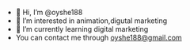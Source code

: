 - 👋 Hi, I’m @oyshe188
- 👀 I’m interested in animation,digutal marketing
- 🌱 I’m currently learning digital marketing
- You can contact me through oyshe188@gmail.com

<!---
oyshe188/oyshe188 is a ✨ special ✨ repository because its `README.md` (this file) appears on your GitHub profile.
You can click the Preview link to take a look at your changes.
--->
